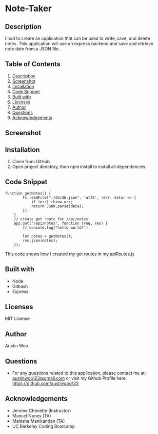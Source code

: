 # Note-Taker

## Description
I had to create an application that can be used to write, save, and delete notes. This application will use an express backend and save and retrieve note date from a JSON file. 
## Table of Contents
1. [Description](#description)
2. [Screenshot](#Screenshot)
3. [Installation](#Installation)
4. [Code Snippet](#code-snippet)
5. [Built with](#built-with)
6. [Licenses](#licenses)
7. [Author](#author)
8. [Questions](#Questions)
9. [Acknowledgements](#acknowledgements)

## Screenshot


## Installation
1. Clone from GitHub
2. Open project directory, then npm install to install all dependencies
## Code Snippet
```
function getNotes() {
        fs.readFile("./db/db.json", 'utf8', (err, data) => {
            if (err) throw err;
            return JSON.parse(data);
        });
    }
    // create get route for /api/notes
    app.get("/api/notes", function (req, res) {
        // console.log("hello world!")

        let notes = getNotes();
        res.json(notes);
    });
```
This code shows how I created my get routes in my apiRoutes.js


## Built with
- Node
- Gitbash
- Express



## Licenses
   MIT License

## Author
   Austin Woo

## Questions

- For any questions related to this application, please contact me at: austinwoo123@gmail.com or visit my Github Profile here: https://github.com/austinwoo123
  
## Acknowledgements
- Jerome Chenette (Instructor)
- Manuel Nunes (TA)
- Mahisha Manikandan (TA)
- UC Berkeley Coding Bootcamp

